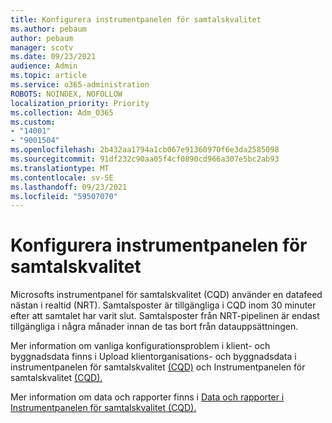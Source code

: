 ```yaml
---
title: Konfigurera instrumentpanelen för samtalskvalitet
ms.author: pebaum
author: pebaum
manager: scotv
ms.date: 09/23/2021
audience: Admin
ms.topic: article
ms.service: o365-administration
ROBOTS: NOINDEX, NOFOLLOW
localization_priority: Priority
ms.collection: Adm_O365
ms.custom:
- "14001"
- "9001504"
ms.openlocfilehash: 2b432aa1794a1cb067e91360970f6e3da2585098
ms.sourcegitcommit: 91df232c90aa05f4cf0890cd966a307e5bc2ab93
ms.translationtype: MT
ms.contentlocale: sv-SE
ms.lasthandoff: 09/23/2021
ms.locfileid: "59507070"
---
```

# <a name="configuring-the-call-quality-dashboard"></a>Konfigurera instrumentpanelen för samtalskvalitet

Microsofts instrumentpanel för samtalskvalitet (CQD) använder en datafeed nästan i realtid (NRT). Samtalsposter är tillgängliga i CQD inom 30 minuter efter att samtalet har varit slut. Samtalsposter från NRT-pipelinen är endast tillgängliga i några månader innan de tas bort från datauppsättningen.

Mer information om vanliga konfigurationsproblem i klient- och byggnadsdata finns i Upload klientorganisations- och byggnadsdata i instrumentpanelen för samtalskvalitet [(CQD)](https://docs.microsoft.com/microsoftteams/cqd-upload-tenant-building-data) och Instrumentpanelen för samtalskvalitet [(CQD).](https://docs.microsoft.com/microsoftteams/cqd-frequently-asked-questions)

Mer information om data och rapporter finns i [Data och rapporter i Instrumentpanelen för samtalskvalitet (CQD).](https://docs.microsoft.com/microsoftteams/cqd-data-and-reports)